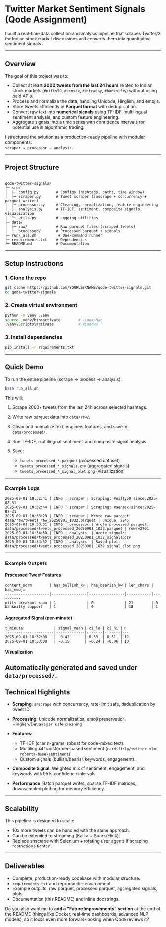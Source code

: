 # Twitter Market Sentiment Signals (Qode Assignment)
I built a real-time data collection and analysis pipeline that scrapes Twitter/X for Indian stock market discussions and converts them into quantitative sentiment signals.

---

## Overview

The goal of this project was to:
- Collect at least **2000 tweets from the last 24 hours** related to Indian stock markets (`#nifty50`, `#sensex`, `#intraday`, `#banknifty`) without using paid APIs.
- Process and normalize the data, handling Unicode, Hinglish, and emojis.
- Store tweets efficiently in **Parquet format** with deduplication.
- Convert raw text into **numerical signals** using TF-IDF, multilingual sentiment analysis, and custom feature engineering.
- Aggregate signals into a time series with confidence intervals for potential use in algorithmic trading.

I structured the solution as a production-ready pipeline with modular components:  
`scraper → processor → analysis`.

---

## Project Structure

```

qode-twitter-signals/
├─ src/
│  ├─ config.py        # Configs (hashtags, paths, time window)
│  ├─ scraper.py       # Tweet scraper (snscrape + concurrency + parquet writer)
│  ├─ processor.py     # Cleaning, normalization, feature engineering
│  ├─ analysis.py      # TF-IDF, sentiment, composite signals, visualization
│  └─ utils.py         # Logging utilities
├─ data/
│  ├─ raw/             # Raw parquet files (scraped tweets)
│  └─ processed/       # Processed parquet + signals
├─ run\_all.sh          # One-command runner
├─ requirements.txt    # Dependencies
└─ README.md           # Documentation

````

---

## Setup Instructions

### 1. Clone the repo
```bash
git clone https://github.com/YOURUSERNAME/qode-twitter-signals.git
cd qode-twitter-signals
````

### 2. Create virtual environment

```bash
python -m venv .venv
source .venv/bin/activate        # Linux/Mac
.venv\Scripts\activate           # Windows
```

### 3. Install dependencies

```bash
pip install -r requirements.txt
```

---

## Quick Demo

To run the entire pipeline (scrape → process → analysis):

```bash
bash run_all.sh
```

This will:

1. Scrape 2000+ tweets from the last 24h across selected hashtags.
2. Write raw parquet data into `data/raw/`.
3. Clean and normalize text, engineer features, and save to `data/processed/`.
4. Run TF-IDF, multilingual sentiment, and composite signal analysis.
5. Save:

   * `tweets_processed_*.parquet` (processed dataset)
   * `tweets_processed_*_signals.csv` (aggregated signals)
   * `tweets_processed_*_signal_plot.png` (visualization)

---

### Example Logs

```
2025-09-01 10:32:41 | INFO | scraper | Scraping: #nifty50 since:2025-08-31
2025-09-01 10:32:44 | INFO | scraper | Scraping: #sensex since:2025-08-31
2025-09-01 10:33:20 | INFO | scraper | Wrote raw parquet: data/raw/tweets_raw_20250901_1032.parquet | unique: 2845
2025-09-01 10:33:31 | INFO | processor | Wrote processed parquet: data/processed/tweets_processed_20250901_1032.parquet | rows=2701
2025-09-01 10:34:50 | INFO | analysis  | Wrote signals: data/processed/tweets_processed_20250901_1032_signals.csv
2025-09-01 10:34:52 | INFO | analysis  | Saved plot: data/processed/tweets_processed_20250901_1032_signal_plot.png
```

---

### Example Outputs

#### Processed Tweet Features

```
content_norm        | has_bullish_kw | has_bearish_kw | len_chars | has_emoji
--------------------|----------------|----------------|-----------|----------
nifty breakout soon | 1              | 0              | 21        | 0
banknifty support   | 1              | 0              | 18        | 1
```

#### Aggregated Signal (per-minute)

```
t_minute              | signal_mean | ci_lo | ci_hi | n
----------------------|-------------|-------|-------|---
2025-09-01 10:32:00   |  0.42       | 0.33  | 0.51  | 12
2025-09-01 10:33:00   | -0.15       | -0.24 | -0.06 | 10
```

#### Visualization

Automatically generated and saved under `data/processed/`.
---

## Technical Highlights

* **Scraping**: `snscrape` with concurrency, rate-limit safe, deduplication by tweet ID.
* **Processing**: Unicode normalization, emoji preservation, Hinglish/Devanagari safe cleaning.
* **Features**:

  * TF-IDF (char n-grams, robust for code-mixed text).
  * Multilingual transformer-based sentiment (`cardiffnlp/twitter-xlm-roberta-base-sentiment`).
  * Custom signals (bullish/bearish keywords, engagement).
* **Composite Signal**: Weighted mix of sentiment, engagement, and keywords with 95% confidence intervals.
* **Performance**: Batch parquet writes, sparse TF-IDF matrices, downsampled plotting for memory efficiency.

---

## Scalability

This pipeline is designed to scale:

* 10x more tweets can be handled with the same approach.
* Can be extended to streaming (Kafka + Spark/Flink).
* Replace snscrape with Selenium + rotating user agents if scraping restrictions tighten.

---

## Deliverables

* Complete, production-ready codebase with modular structure.
* `requirements.txt` and reproducible environment.
* Example outputs: raw parquet, processed parquet, aggregated signals, plots.
* Documentation (this README) and inline docstrings.


Do you also want me to **add a "Future Improvements" section** at the end of the README (things like Docker, real-time dashboards, advanced NLP models), so it looks even more forward-looking when Qode reviews it?
```
